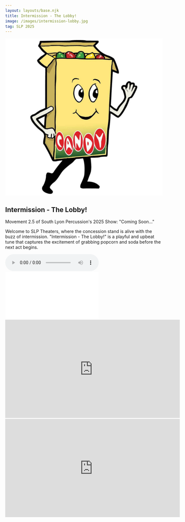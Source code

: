 ```yaml
---
layout: layouts/base.njk
title: Intermission - The Lobby!
image: /images/intermission-lobby.jpg
tag: SLP 2025
---
```


![Intermission - The Lobby Artwork](/images/intermission-lobby.jpg)

## Intermission - The Lobby!

Movement 2.5 of South Lyon Percussion's 2025 Show: "Coming Soon..."

Welcome to SLP Theaters, where the concession stand is alive with the buzz of intermission. "Intermission - The Lobby!" is a playful and upbeat tune that captures the excitement of grabbing popcorn and soda before the next act begins.

<audio controls>
  <source src="/audios/intermission-lobby.mp3" type="audio/mpeg">
  Your browser does not support the audio element.
</audio>

<embed class="score" src="/scores/intermission-lobby.pdf" type="application/pdf">

<iframe width="560" height="315" src="https://www.youtube.com/embed/TH2j1YnIne0?si=BunJLzggXNOcdKHd" title="YouTube video player" frameborder="0" allow="accelerometer; autoplay; clipboard-write; encrypted-media; gyroscope; picture-in-picture; web-share" referrerpolicy="strict-origin-when-cross-origin" allowfullscreen></iframe>

<iframe width="560" height="315" src="https://www.youtube.com/embed/1HaY1aVg0Q4?si=tsf4pezzFkrQI3VE" title="YouTube video player" frameborder="0" allow="accelerometer; autoplay; clipboard-write; encrypted-media; gyroscope; picture-in-picture; web-share" referrerpolicy="strict-origin-when-cross-origin" allowfullscreen></iframe>